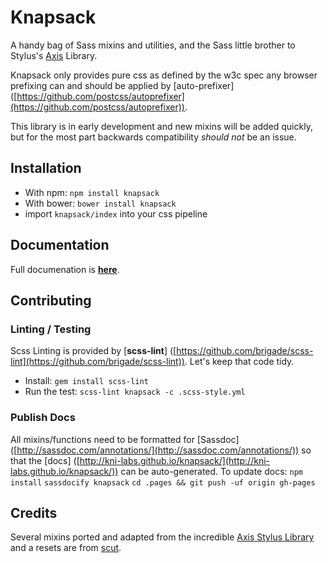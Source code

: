 # Knapsack
A handy bag of Sass mixins and utilities, and the Sass little brother to Stylus's [Axis](http://www.github.com/jenius/axis/) Library.

Knapsack only provides pure css as defined by the w3c spec any browser prefixing  can and should be applied by [auto-prefixer] ([https://github.com/postcss/autoprefixer](https://github.com/postcss/autoprefixer)).

This library is in early development and new mixins will be added quickly,  but for the most part backwards compatibility _should not_ be an issue.

## Installation
- With npm: `npm install knapsack`
- With bower: `bower install knapsack`
- import `knapsack/index` into your css pipeline

## Documentation
Full documenation is [**here**](http://kni-labs.github.io/knapsack/).

## Contributing
### Linting / Testing
Scss Linting is provided by [**scss-lint**] ([https://github.com/brigade/scss-lint](https://github.com/brigade/scss-lint)). Let's keep that code tidy.
- Install: `gem install scss-lint`
- Run the test: `scss-lint knapsack -c .scss-style.yml`

### Publish Docs
All mixins/functions need to be formatted for [Sassdoc] ([http://sassdoc.com/annotations/](http://sassdoc.com/annotations/)) so that the [docs] ([http://kni-labs.github.io/knapsack/](http://kni-labs.github.io/knapsack/)) can be auto-generated. To update docs: `npm install` `sassdocify knapsack` `cd .pages && git push -uf origin gh-pages`

## Credits
Several mixins ported and adapted from the incredible [Axis Stylus Library](http://www.github.com/jenius/axis/) and a resets are from [scut](https://github.com/davidtheclark/scut).
